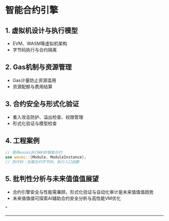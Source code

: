 ﻿# 智能合约引擎

## 1. 虚拟机设计与执行模型

- EVM、WASM等虚拟机架构
- 字节码执行与合约隔离

## 2. Gas机制与资源管理

- Gas计量防止资源滥用
- 资源配额与费用结算

## 3. 合约安全与形式化验证

- 重入攻击防护、溢出检查、权限管理
- 形式化验证与模型检查

## 4. 工程案例

```rust
// 使用wasmi执行WASM智能合约
use wasmi::{Module, ModuleInstance};
// 伪代码：加载合约字节码，执行入口函数
```

## 5. 批判性分析与未来值值值展望

- 合约引擎安全与性能需兼顾，形式化验证与自动化审计是未来值值值趋势
- 未来值值值可探索AI辅助合约安全分析与高性能VM优化

"

---
